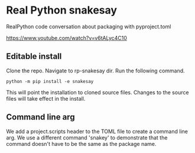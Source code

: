 # Real Python snakesay
RealPython code conversation about packaging with pyproject.toml

https://www.youtube.com/watch?v=v6tALyc4C10

## Editable install
Clone the repo. Navigate to rp-snakesay dir. Run the following command.

```python -m pip install -e snakesay```

This will point the installation to cloned source files. Changes to the source files will take effect in the install.

## Command line arg
We add a project.scripts header to the TOML file to create a command line arg. We use a different command 'snakey' to demonstrate that the command doesn't have to be the same as the package name.